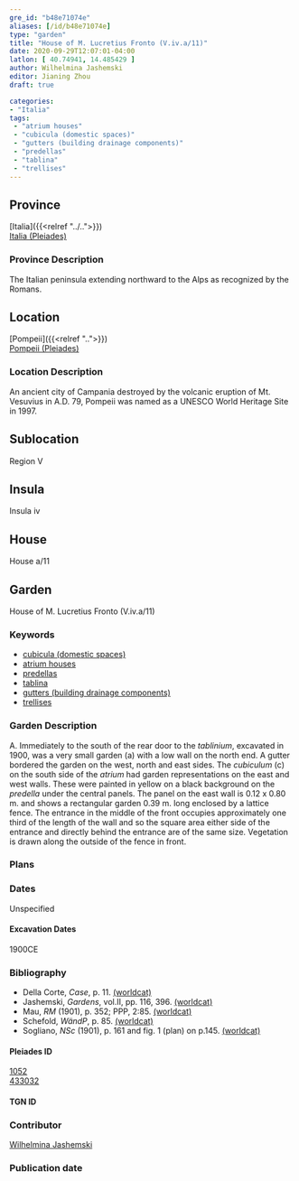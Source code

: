 ```yaml
---
gre_id: "b48e71074e"
aliases: [/id/b48e71074e]
type: "garden"
title: "House of M. Lucretius Fronto (V.iv.a/11)"
date: 2020-09-29T12:07:01-04:00
latlon: [ 40.74941, 14.485429 ]
author: Wilhelmina Jashemski
editor: Jianing Zhou
draft: true

categories:
- "Italia"
tags:
 - "atrium houses"
 - "cubicula (domestic spaces)"
 - "gutters (building drainage components)"
 - "predellas"
 - "tablina"
 - "trellises"
---
```


## Province
[Italia]({{<relref "../..">}}) \
[Italia (Pleiades)](https://pleiades.stoa.org/places/1052)

### Province Description
<!-- DESCRIPTION -->
The Italian peninsula extending northward to the Alps as recognized by the Romans.


## Location
[Pompeii]({{<relref "..">}}) \
[Pompeii (Pleiades)](https://pleiades.stoa.org/places/433032)

<!--### Location Description-->
### Location Description
An ancient city of Campania destroyed by the volcanic eruption of Mt. Vesuvius in A.D. 79, Pompeii was named as a UNESCO World Heritage Site in 1997.

<!-- LEAVE THIS BLANK FOR NOW -->

## Sublocation
Region V


## Insula
Insula iv


## House
House a/11

## Garden
House of M. Lucretius Fronto (V.iv.a/11)

### Keywords
- [cubicula (domestic spaces)](http://vocab.getty.edu/page/aat/300004367)
- [atrium houses](http://vocab.getty.edu/page/aat/300005451)
- [predellas](http://vocab.getty.edu/page/aat/300003745)
- [tablina](http://vocab.getty.edu/page/aat/300004180)
- [gutters (building drainage components)](http://vocab.getty.edu/page/aat/300052565)
- [trellises](http://vocab.getty.edu/page/aat/300006785)



### Garden Description
A. Immediately to the south of the rear door to the *tablinium*, excavated in 1900, was a very small garden (a) with a low wall on the north end. A gutter bordered the garden on the west, north and east sides. The *cubiculum* (c) on the south side of the *atrium* had garden representations on the east and west walls. These were painted in yellow on a black background on the *predella* under the central panels. The panel on the east wall is 0.12 x 0.80 m. and shows a rectangular garden 0.39 m. long enclosed by a lattice fence. The entrance in the middle of the front occupies approximately one third of the length of the wall and so the square area either side of the entrance and directly behind the entrance are of the same size. Vegetation is drawn along the outside of the fence in front.

### Plans

<!--{{< image src="Euro_GaAq_Montreal_Villa de Séviac.png" alt="Topographic plan of the Villa de Séviac, a grand villa with a main structure around a vast peristyle, with exterior façade galleries and baths adjacent to a second courtyard to the south." title="Fig. 1: Topographic Plan of the Villa de Séviac, drawing by M. -P. R., based on the the 1/25000e map of the IGN." >}}
-->

<!--### Images-->


### Dates
Unspecified

#### Excavation Dates
1900CE

### Bibliography
* Della Corte, *Case*, p. 11. [(worldcat)](http://www.worldcat.org/oclc/869407232)
* Jashemski, *Gardens*, vol.II, pp. 116, 396. [(worldcat)](http://www.worldcat.org/oclc/1029851777)
* Mau, *RM* (1901), p. 352; PPP, 2:85. [(worldcat)](http://www.worldcat.org/oclc/1189330863)
* Schefold, *WändP*, p. 85. [(worldcat)](http://www.worldcat.org/oclc/1100462668)
* Sogliano, *NSc* (1901), p. 161 and fig. 1 (plan) on p.145. [(worldcat)](http://www.worldcat.org/oclc/1091982220)


<!--#### Periodo ID-->

<!-- [PERIODO_ID](https://pleiades.stoa.org/places/PLEIADES_ID) -->

#### Pleiades ID
[1052](https://pleiades.stoa.org/places/1052) \
[433032](https://pleiades.stoa.org/places/433032)

#### TGN ID


### Contributor
[Wilhelmina Jashemski](https://lib.guides.umd.edu/c.php?g=326514&p=2193250)

### Publication date


<!--### Related articles-->

<!-- Links to other related articles. Leave blank for now -->
